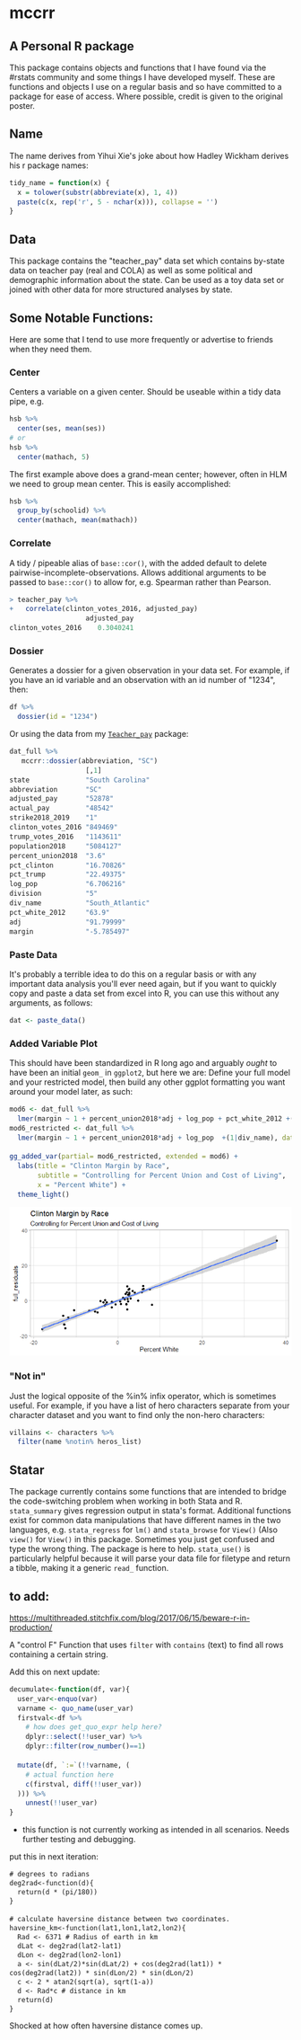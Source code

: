 # mccrr
## A Personal R package

This package contains objects and functions that I have found via the #rstats community and some things I have developed myself. These are functions and objects I use on a regular basis and so have committed to a package for ease of access. Where possible, credit is given to the original poster.


## Name
The name derives from Yihui Xie's joke about how Hadley Wickham derives his r package names:
```r 
tidy_name = function(x) {
  x = tolower(substr(abbreviate(x), 1, 4))
  paste(c(x, rep('r', 5 - nchar(x))), collapse = '')
}
```

## Data
This package contains the "teacher_pay" data set which contains by-state data on teacher pay (real and COLA) as well as some political and demographic information about the state. Can be used as a toy data set or joined with other data for more structured analyses by state. 


## Some Notable Functions:

Here are some that I tend to use more frequently or advertise to friends when they need them. 

### Center

Centers a variable on a given center. Should be useable within a tidy data pipe, e.g. 
```r
hsb %>%
  center(ses, mean(ses))
# or 
hsb %>%
  center(mathach, 5)
```  
The first example above does a grand-mean center; however, often in HLM we need to group mean center. This is easily accomplished:
```r
hsb %>% 
  group_by(schoolid) %>% 
  center(mathach, mean(mathach)) 
```

### Correlate
A tidy / pipeable alias of `base::cor()`, with the added default to delete pairwise-incomplete-observations. Allows additional arguments to be passed to `base::cor()` to allow for, e.g. Spearman rather than Pearson. 

```r
> teacher_pay %>% 
+   correlate(clinton_votes_2016, adjusted_pay)
                   adjusted_pay
clinton_votes_2016    0.3040241
```

### Dossier
Generates a dossier for a given observation in your data set. For example, if you have an id variable and an observation with an id number of "1234", then: 

```r
df %>%
  dossier(id = "1234")
```
Or using the data from my [`Teacher_pay`](https://github.com/McCartneyAC/teacher_pay) package: 
```r
dat_full %>% 
   mccrr::dossier(abbreviation, "SC")
                   [,1]            
state              "South Carolina"
abbreviation       "SC"            
adjusted_pay       "52878"         
actual_pay         "48542"         
strike2018_2019    "1"             
clinton_votes_2016 "849469"        
trump_votes_2016   "1143611"       
population2018     "5084127"       
percent_union2018  "3.6"           
pct_clinton        "16.70826"      
pct_trump          "22.49375"      
log_pop            "6.706216"      
division           "5"             
div_name           "South_Atlantic"
pct_white_2012     "63.9"          
adj                "91.79999"      
margin             "-5.785497"   
```

### Paste Data
It's probably a terrible idea to do this on a regular basis or with any important data analysis you'll ever need again, but if you want to quickly copy and paste a data set from excel into R, you can use this without any arguments, as follows:

```r
dat <- paste_data()
``` 

### Added Variable Plot
This should have been standardized in R long ago and arguably *ought* to have been an initial `geom_` in `ggplot2`, but here we are: Define your full model and your restricted model, then build any other ggplot formatting you want around your model later, as such: 

```r
mod6 <- dat_full %>% 
  lmer(margin ~ 1 + percent_union2018*adj + log_pop + pct_white_2012 +(1|div_name), data = .)
mod6_restricted <- dat_full %>% 
  lmer(margin ~ 1 + percent_union2018*adj + log_pop  +(1|div_name), data = .)
  
gg_added_var(partial= mod6_restricted, extended = mod6) + 
  labs(title = "Clinton Margin by Race", 
       subtitle = "Controlling for Percent Union and Cost of Living",
       x = "Percent White") + 
  theme_light()
```


![gg_added_var](https://github.com/McCartneyAC/mccrr/blob/master/gg_added_var.png?raw=true)

### "Not in"
Just the logical opposite of the %in% infix operator, which is sometimes useful. For example, if you have a list of hero characters separate from your character dataset and you want to find only the non-hero characters: 

```r
villains <- characters %>%
  filter(name %notin% heros_list)
```



## Statar
The package currently contains some functions that are intended to bridge the code-switching problem when working in both Stata and R. `stata_summary` gives regression output in stata's format. Additional functions exist for common data manipulations that have different names in the two languages, e.g. `stata_regress` for `lm()` and `stata_browse` for `View()` (Also `view()` for `View()` in this package. Sometimes you just get confused and type the wrong thing. The package is here to help. `stata_use()` is particularly helpful because it will parse your data file for filetype and return a tibble, making it a generic `read_` function. 





## to add:
https://multithreaded.stitchfix.com/blog/2017/06/15/beware-r-in-production/

A "control F" Function that uses `filter` with `contains` (text) to find all rows containing a certain string. 

Add this on next update:
```r
decumulate<-function(df, var){
  user_var<-enquo(var)
  varname <- quo_name(user_var)
  firstval<-df %>% 
    # how does get_quo_expr help here?
    dplyr::select(!!user_var) %>% 
    dplyr::filter(row_number()==1)

  mutate(df, `:=`(!!varname, (
    # actual function here
    c(firstval, diff(!!user_var))
  ))) %>% 
    unnest(!!user_var)
}

```
* this function is not currently working as intended in all scenarios. Needs further testing and debugging. 

put this in next iteration: 
```
# degrees to radians
deg2rad<-function(d){
  return(d * (pi/180))
}

# calculate haversine distance between two coordinates. 
haversine_km<-function(lat1,lon1,lat2,lon2){
  Rad <- 6371 # Radius of earth in km
  dLat <- deg2rad(lat2-lat1)
  dLon <- deg2rad(lon2-lon1)
  a <- sin(dLat/2)*sin(dLat/2) + cos(deg2rad(lat1)) * cos(deg2rad(lat2)) * sin(dLon/2) * sin(dLon/2)
  c <- 2 * atan2(sqrt(a), sqrt(1-a))
  d <- Rad*c # distance in km
  return(d)
}
```
Shocked at how often haversine distance comes up. 
